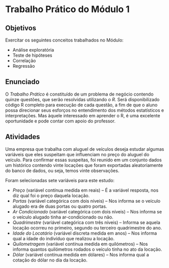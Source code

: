 # Trabalho Prático do Módulo 1

## Objetivos

Exercitar os seguintes conceitos trabalhados no Módulo:

- Análise exploratória
- Teste de hipóteses
- Correlação
- Regressão

## Enunciado

O _Trabalho Prático_ é constituído de um problema de negócio contendo quinze questões, que serão resolvidas utilizando o _R_. Será disponibilizado código R completo para execução de cada questão, a fim de que o aluno possa direcionar seus esforços no entendimento dos métodos estatísticos e interpretações. Mas àquele interessado em aprender o R, é uma excelente oportunidade e pode contar com apoio do professor.

## Atividades

Uma empresa que trabalha com aluguel de veículos deseja estudar algumas variáveis que eles suspeitam que influenciam no preço do aluguel do veículo. Para confirmar essas suspeitas, foi reunido em um conjunto dados um histórico contendo vinte locações que foram exportadas aleatoriamente do banco de dados, ou seja, temos vinte observações.

Foram selecionadas sete variáveis para este estudo:

- _Preço_ (variável contínua medida em reais) – É a variável resposta, nos diz qual foi o preço daquela locação.
- _Portas_ (variável categórica com dois níveis) – Nos informa se o veículo alugado era de duas portas ou quatro portas.
- _Ar Condicionado_ (variável categórica com dois níveis) – Nos informa se o veículo alugado tinha ar-condicionado ou não.
- _Quadrimestre_ (variável categórica com três níveis) – Informa se aquela locação ocorreu no primeiro, segundo ou terceiro quadrimestre do ano.
- _Idade do Locatário_ (variável discreta medida em anos) – Nos informa qual a idade do indivíduo que realizou a locação.
- _Quilometragem_ (variável contínua medida em quilómetros) – Nos informa quantos quilómetros rodados o veículo tinha no ato da locação.
- _Dólar_ (variável contínua medida em dólares) – Nos informa qual a cotação do dólar no dia da locação.